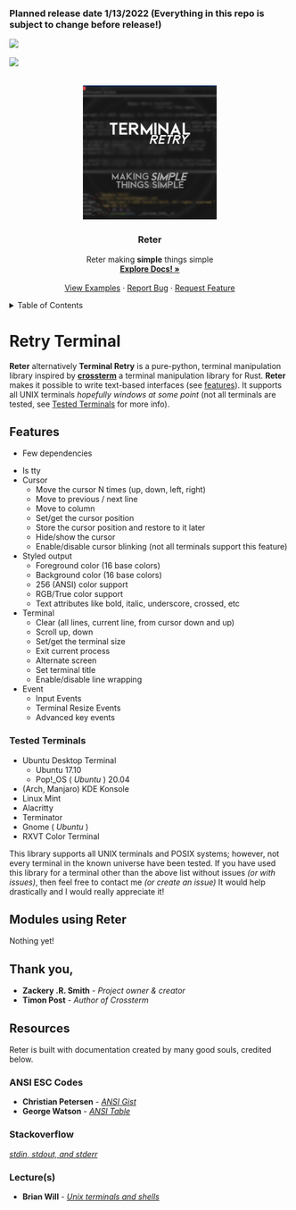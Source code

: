### Planned release date 1/13/2022 (Everything in this repo is subject to change before release!)

![](http://ForTheBadge.com/images/badges/made-with-python.svg)

![](https://img.shields.io/badge/Ko--fi-F16061?style=for-the-badge&logo=ko-fi&logoColor=white)


<!-- TOP OF README ANCHOR -->
<a name="top"></a>

<!-- PROJECT LOGO -->
<br />
<div align="center">
  <a href="https://github.com/ZackeryRSmith/Reter/">
    <img src="https://github.com/ZackeryRSmith/Reter/blob/main/md-assets/Reter/Reter.jpg" alt="Reter logo" width="240" height="240">
  </a>

<h3 align="center">Reter</h3>

  <p align="center">
    Reter making <b>simple</b> things simple 
    <br />
    <a href="https://github.com/ZackeryRSmith/Reter/"><strong>Explore Docs! »</strong></a>
    <br />
    <br />
    <a href="https://github.com/ZackeryRSmith/Reter/">View Examples</a>
    ·
    <a href="https://github.com/ZackeryRSmith/Reter/issues">Report Bug</a>
    ·
    <a href="https://github.com/ZackeryRSmith/Reter/issues">Request Feature</a>
  </p>
</div>


<!-- TABLE OF CONTENTS -->
<details>
  <summary>Table of Contents</summary>
  <ol>
    <li>
      <a href="#about-reter">About Reter</a>
      <ul>
        <li><a href="#features">Features</a></li>
        <li><a href="#tested-terms">Tested Terminals</a></li>
      </ul>
    </li>
    <li>
      <a href="#installation">Installation</a>
      <ul>
        <lu><a href="#pip">Pip Method</a></li>
        <lu><a href="#build">Build</a></li>
        <ul>
          <li><a href="#prerequisites">Prerequisites</a></li>
          <li><a href="#manual-install-guide">Build Guide</a></li>
        </ul>  
      </ul>
    </li>
    <li><a href="#projects-using-reter">Projects Using Reter</a></li>
    <li><a href="#roadmap">Roadmap</a></li>
    <li><a href="#contributing">Contributing</a></li>
    <li><a href="#license">License</a></li>
    <li><a href="#contact">Contact</a></li>
    <li><a href="#acknowledgments">Acknowledgments</a></li>
  </ol>
</details>


<!--
Start of about
-->
# Retry Terminal
**Reter** alternatively **Terminal Retry** is a pure-python, terminal manipulation library inspired by [**crossterm**](https://github.com/crossterm-rs/crossterm#features) a terminal manipulation library for Rust. **Reter** makes it possible to write text-based interfaces (see [features](#features)). It supports all UNIX terminals *hopefully windows at some point* (not all terminals are tested, see [Tested Terminals](#tested-terminals) for more info).


<!--
Start of features
-->
## Features

- Few dependencies
<!-- - Full control over writing and flushing output buffer -->
- Is tty
- Cursor 
    - Move the cursor N times (up, down, left, right)
    - Move to previous / next line
    - Move to column
    - Set/get the cursor position
    - Store the cursor position and restore to it later
    - Hide/show the cursor
    - Enable/disable cursor blinking (not all terminals support this feature)
- Styled output 
    - Foreground color (16 base colors)
    - Background color (16 base colors)
    - 256 (ANSI) color support
    - RGB/True color support
    - Text attributes like bold, italic, underscore, crossed, etc
- Terminal 
    - Clear (all lines, current line, from cursor down and up)
    - Scroll up, down
    - Set/get the terminal size
    - Exit current process
    - Alternate screen
    - Set terminal title
    - Enable/disable line wrapping
- Event 
    - Input Events 
    - Terminal Resize Events
    - Advanced key events


<!--
Start of tested terminals
-->
### Tested Terminals

- Ubuntu Desktop Terminal
    - Ubuntu 17.10
    - Pop!_OS ( *Ubuntu* ) 20.04
- (Arch, Manjaro) KDE Konsole
- Linux Mint
- Alacritty
- Terminator
- Gnome ( *Ubuntu* )
- RXVT Color Terminal

This library supports all UNIX terminals and POSIX systems; however, not every terminal in the known universe have been tested. If you have used this library for a terminal other than the above list without issues *(or with issues)*, then feel free to contact me *(or create an issue)* It would help drastically and I would really appreciate it!

<!--
Start of modules using reter
-->
## Modules using Reter
Nothing yet!
<!--
Here are some examples of Reter found in other modules

<h2 align="center">VDTGraphic</h2>
<div align="center">
  <a href="https://github.com/ZackeryRSmith/VDTGraphics/">
    <img src="https://github.com/ZackeryRSmith/Reter/blob/main/md-assets/VDTGraphic/VDTGraphic.jpg" alt="VDTGraphics logo" width="240" height="140">
  </a>
  
  **VDTGraphic** is a python library to build rich terminal user interfaces and dashboards. It is heavily inspired by the Rust library [tui-rs](https://github.com/fdehau/tui-rs)
  
  More info on this library can be found at [VDTGraphic's github](https://github.com/ZackeryRSmith/VDTGraphics/)
</div>
<h2></h2>

<h2 align="center">Bo-Boxes</h2>
<div align="center">
  <a href="https://github.com/ZackeryRSmith/Bo-Boxes/">
    <img src="https://github.com/ZackeryRSmith/Reter/blob/main/md-assets/BoBoxes/Bo-Boxes.jpg" alt="Bo-Boxes logo" width="240" height="240">
  </a>

Bo-Boxes allows the end-user to create combo boxes in the Unix Shell working on almost every terminal. Bo-Boxes has a very modular end-user theming system allowing you to customize to your needs.
  
More info on this library can be found at [BoBoxes github](https://github.com/ZackeryRSmith/Bo-Boxes/)
</div>
-->

<!--
Start of thank you,
-->
## Thank you,

* **Zackery .R. Smith** - *Project owner & creator*
* **Timon Post** - *Author of Crossterm*

## Resources
Reter is built with documentation created by many good souls, credited below.

### ANSI ESC Codes
* **Christian Petersen** - *[ANSI Gist](https://gist.github.com/fnky/458719343aabd01cfb17a3a4f7296797)* 
* **George Watson** - *[ANSI Table](https://www.physics.udel.edu/~watson/scen103/ascii.html)*

### Stackoverflow
*[stdin, stdout, and stderr](https://stackoverflow.com/questions/3385201/confused-about-stdin-stdout-and-stderr)*

### Lecture(s)
* **Brian Will** - *[Unix terminals and shells](https://www.youtube.com/watch?v=07Q9oqNLXB4&list=PLFAC320731F539902)*

